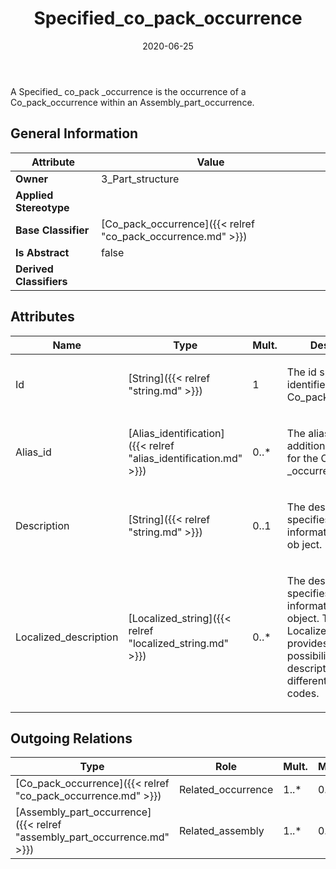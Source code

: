 ﻿---
title: Specified_co_pack_occurrence
toc: false
type: specs
date: "2020-06-25"
draft: false
specification: KBL
version: 2.5.sr1
documentType: "Recommendation"
elementType: Class
classes:
  - Specified_co_pack_occurrence
menu_name: kbl-2.5.sr1
---
<p>A Specified_ co_pack _occurrence is the occurrence of a Co_pack_occurrence within an Assembly_part_occurrence.</p>

## General Information

| Attribute               | Value |
|-------------------------|-------|
| **Owner**               | 3_Part_structure |
| **Applied Stereotype**  |   |
| **Base Classifier**     | [Co_pack_occurrence]({{< relref "co_pack_occurrence.md" >}})<br/>  |
| **Is Abstract**         | false |
| **Derived Classifiers** |   |

## Attributes
|  Name  |  Type  |  Mult.  |  Description  |  Owning Classifier  |
|--------|--------|---------|---------------|--------------|
|Id | [String]({{< relref "string.md" >}}) | 1 | <p>The id specifies the identifier of the Co_pack_occurrence.</p> | [Co_pack_occurrence]({{< relref "co_pack_occurrence.md" >}}) |
|Alias_id | [Alias_identification]({{< relref "alias_identification.md" >}}) | 0..* | <p>The alias_id specifies additional identifiers for the Co_pack _occurrence.</p> | [Co_pack_occurrence]({{< relref "co_pack_occurrence.md" >}}) |
|Description | [String]({{< relref "string.md" >}}) | 0..1 | <p>The description specifies additional information about the ob ject.</p> | [Co_pack_occurrence]({{< relref "co_pack_occurrence.md" >}}) |
|Localized_description | [Localized_string]({{< relref "localized_string.md" >}}) | 0..* | <p> The description specifies additional information about the object. The Localized_description provides the possibility to define descriptions for different language codes.       </p> | [Co_pack_occurrence]({{< relref "co_pack_occurrence.md" >}}) |

## Outgoing Relations
|    Type  |   Role   |   Mult.   |   Mult.   |   Description   |
|----------|----------|-----------|-----------|-----------------|
| [Co_pack_occurrence]({{< relref "co_pack_occurrence.md" >}}) | Related_occurrence | 1..* | 0..* |  |
| [Assembly_part_occurrence]({{< relref "assembly_part_occurrence.md" >}}) | Related_assembly | 1..* | 0..* |  |
